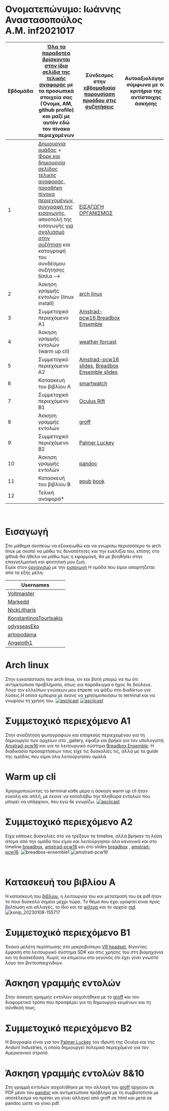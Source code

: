 # Ονοματεπώνυμο: Ιωάννης Αναστασοπούλος <br> Α.Μ. inf2021017
| Εβδομάδα | [Όλα τα παραδοτέα βρίσκονται στην ίδια σελίδα της τελικής αναφοράς](https://courses-ionio.github.io/help/deliverables/) με τα προσωπικά στοιχεία σας (Όνομα, ΑΜ, github profile) και μαζί με αυτόν εδώ τον πίνακα περιεχομένων | Σύνδεσμος στην [εβδομαδιαία παρουσίαση προόδου στις συζητήσεις](https://github.com/courses-ionio/help/discussions/categories/show-and-tell) | Αυτοαξιολόγηση σύμφωνα με τα κριτήρια της αντίστοιχης άσκησης |
| --- | --- | --- | --- |
| 1 |  [Δημιουργία ομάδας](https://github.com/courses-ionio/hci/discussions/1794) + [Φορκ και δημιουργία σελίδας τελικής αναφοράς](https://courses-ionio.github.io/help/guide/), [προσθήκη πίνακα περιεχομένων](https://raw.githubusercontent.com/courses-ionio/hci/master/README.md), [συγγραφή της εισαγωγής](https://courses-ionio.github.io/help/intro/), αποστολή της εισαγωγής [για σχολιασμό στην συζήτηση](https://github.com/courses-ionio/help/discussions/categories/show-and-tell) και καταγραφή του συνδέσμου συζήτησης δίπλα --> | [ΕΙΣΑΓΩΓΗ](https://github.com/courses-ionio/help/discussions/882) <br> [ΟΡΓΑΝΙΣΜΟΣ](https://github.com/Second-Time-Is-The-Charm)| |
| 2 | Άσκηση γραμμής εντολών (linux install) |[arch linux](https://github.com/courses-ionio/help/discussions/1098) | |
| 3 | Συμμετοχικό περιεχόμενο A1 |[Amstrad-pcw16](https://master--meek-chaja-52b6fe.netlify.app/gallery/amstrad-pcw16/),[Breadbox Ensemble](https://master--meek-chaja-52b6fe.netlify.app/gallery/breadbox-ensemble/) | |
| 4 | Άσκηση γραμμής εντολών (warm up cli) |[weather forcast](https://asciinema.org/a/533418) | |
| 5 | Συμμετοχικό περιεχόμενο A2 |[Amstrad-pcw16 slides](https://master--meek-chaja-52b6fe.netlify.app/timeline/computer/), [Breadbox Ensemble slides](https://master--meek-chaja-52b6fe.netlify.app/timeline/os-apps/) | |
| 6 | Κατασκευή του βιβλίου Α |[smartwatch](https://github.com/artopodama/kallipos/tree/master/mynotes) | |
| 7 | Συμμετοχικό περιεχόμενο B1 | [Oculus Rift](https://master--meek-chaja-52b6fe.netlify.app/case-study/oculusandvr/) | |
| 8 | Άσκηση γραμμής εντολών | [groff](https://github.com/courses-ionio/help/discussions/1901)| |
| 9 | Συμμετοχικό περιεχόμενο B2 | [Palmer Luckey](https://master--meek-chaja-52b6fe.netlify.app/biography/palmerluckey/) | |
| 10 | Άσκηση γραμμής εντολών |[pandoc](https://github.com/courses-ionio/help/discussions/1901) | |
| 11 | Κατασκευή του βιβλίου Β | [epub](https://github.com/artopodama/kallipos/blob/master/make-latex.sh) [book](https://github.com/artopodama/kallipos/tree/master/mynotes) | |
| 12 | Τελική αναφορά* | | |

<br>

# Εισαγωγή <br>
Στο μάθημα σκοπεύω να εξοικειωθώ και να γνωρίσω περισσότερο το arch linux με σκοπό να μάθω τις δυνατότητες και την ευελιξία του, επίσης στο github θα ήθελα να μάθω πως η εφαρμογή, θα με βοηθήσει στην επαγγελματική και φοιτητική μου ζωή.<br>
Είμαι στον [οργανισμό](https://github.com/Second-Time-Is-The-Charm) με την [εισαγωγή](https://github.com/courses-ionio/help/discussions/882)
Η ομάδα που είμαι απαρτήζεται απο τα εξής μέλη:

|Usernames|
|---|
|[Voltmaister](https://github.com/voltmaister)|
|[Markedd](https://github.com/marked-d)|
|[NickLitharis](https://github.com/NickLitharis)|
|[KonstantinosTourtsakis](https://github.com/KonstantinosTourtsakis)|
|[odysseasEko](https://github.com/odysseasEko/)|
|[artopodama](https://github.com/artopodama/)|
|[Angeloth1](https://github.com/Angeloth1/)|

# Arch linux <br>
Στην εγκατάσταση τον arch linux, αν και βατή μπορώ να πω ότι αντιμετώπισα προβλήματα, όπως για παράδειγμα ο ήχος δε δούλευε. Λόγο τον ελλείπων γνώσεων μου έπρεπε να ψάξω στο διαδίκτυο για λύσεις.Η οποία εμπειρία με έκανε να χρησιμοποιήσω το terminal και να γνωρίσω τη χρήση του.
[![asciicast](https://asciinema.org/a/529045.svg)](https://asciinema.org/a/529045)
[![asciicast](https://asciinema.org/a/529037.svg)](https://asciinema.org/a/529037)<br>

# Συμμετοχικό περιεχόμενο Α1 <br>
Στην αναζήτηση φωτογραφιών και επαρκούς περιεχομένου για τη δημιουργία των αρχείων στο _gallery, έψαξα και βρήκα για τον υπολογιστή [Amstrad-pcw16](https://master--meek-chaja-52b6fe.netlify.app/gallery/amstrad-pcw16/) και για το λειτουργικό σύστημα [Breadbox Ensemble](https://master--meek-chaja-52b6fe.netlify.app/gallery/breadbox-ensemble/). Η διαδικασία προσαρτήσεων τους είχε τις δυσκολίες τις, αλλά με τα guide της ομάδας που είμαι όλα λειτούργησαν ομαλά.<br>

# Warm up cli <br>
Χρησιμοποιώντας το terminal κάθε μέρα η άσκηση warm up cli ήταν εύκολη και απλή, με έκανε να καταλάβω την πληθώρα εντολών που μπορεί να υπάρχουν, που εγώ δε γνωρίζω.
[![asciicast](https://asciinema.org/a/533418.svg)](https://asciinema.org/a/533418)<br>

# Συμμετοχικό περιεχόμενο Α2 <br>
Είχα κάποιες δυσκολίες στο να τρέξουν τα timeline, αλλά βρήκαν τη λύση άτομα από την ομάδα που είμαι και λειτούργησαν όλα κανονικά και στο timeline [breadbox](https://master--meek-chaja-52b6fe.netlify.app/timeline/os-apps/), [amstrad-pcw16](https://master--meek-chaja-52b6fe.netlify.app/timeline/computer/) και στο slides [breadbox](https://master--meek-chaja-52b6fe.netlify.app/slides/os/) , [amstrad-pcw16](https://master--meek-chaja-52b6fe.netlify.app/slides/technology/).
![breadbox-ensemble1](https://user-images.githubusercontent.com/101902825/201688356-634a8b41-1c8b-4a4e-ad4f-3a39a238f780.png)
![amstrad-pcw16](https://user-images.githubusercontent.com/101902825/211202826-2cdc750a-7674-4c3e-8ad8-effd3a67f1ed.jpg)



<br>

# Κατασκευή του βιβλίου Α <br> 
Η κατασκευή του [βιβλίου](https://raw.githubusercontent.com/artopodama/kallipos/master/book.pdf), η λειτουργία του και μετατροπή του σε pdf ήταν το ποιο δύσκολο σημείο μέχρι τώρα. Το θέμα που έχει γραφτεί είναι προς βελτίωση και αλλαγές, το ίδιο και τα [φίλτρα](https://github.com/artopodama/kallipos/blob/master/notes.lua) και το αρχείο [md](https://github.com/artopodama/kallipos/blob/master/mynotes/notes.md).  <br>
![ksnip_20230108-155717](https://user-images.githubusercontent.com/101902825/211200789-64dbd44e-1208-48c6-ad02-abc4e2e212d0.png)


# Συμμετοχικό περιεχόμενο B1 <br>
Έκανα μελέτη περίπτωσης στο μακροβιότερο [VR headset](https://master--meek-chaja-52b6fe.netlify.app/case-study/oculusandvr/), δίνοντας έμφαση στο λειτουργικό σύστημα SDK και στις χρήσης του στη βιομηχανία και τη διασκέδαση. Χωρίς να επιμείνω στο γεγονός ότι έχει γίνει γνωστό λόγο τον βιντεοπαιχνιδιών. <br>
# Άσκηση γραμμής εντολών <br>
Στην άσκηση γραμμής εντολών ασχολήθηκα με το [groff](https://github.com/artopodama/8-10/blob/main/groff.txt) και τον διαφορετικό τρόπο που προσφέρει για τη δημιουργία κειμένων και τη σύνθεσή τους.
<br>

# Συμμετοχικό περιεχόμενο B2 <br>
Η βιογραφία είναι για τον [Palmer Luckey](https://master--meek-chaja-52b6fe.netlify.app/biography/palmerluckey/) τον ιδρυτή της Oculus και της Anduril Industries, η οποία δημιουργεί πολεμικό περιεχόμενο για τον Αμερικανικό στρατό. <br>

# Άσκηση γραμμής εντολών 8&10 <br>
Στη γραμμή εντολών ασχολήθηκα με την αλλαγή του [groff](https://github.com/artopodama/8-10/blob/main/groff.txt) αρχείου σε PDF μέσο του [pandoc](https://github.com/artopodama/8-10/blob/main/make.sh) και αντιμετώπισα πρόβλημα με τη συμβατότητα με αποτέλεσμα να πρέπει να γίνει αλλαγεί από groff σε html και μετά σε pandoc ώστε να γίνει pdf.
<br>


